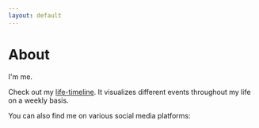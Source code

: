 ```yaml
---
layout: default
---
```

# About

I'm me.

Check out my [life-timeline](https://dnnsmnstrr.github.io/life). It visualizes different events throughout my life on a weekly basis.

You can also find me on various social media platforms:

<script src="https://gist.github.com/dnnsmnstrr/09a2559a9a970de5e8e9e5c2eaf1183b.js"></script>
